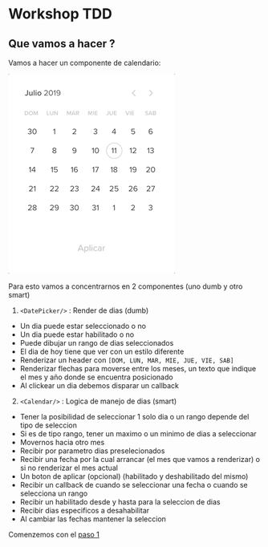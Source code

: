 # Workshop TDD

## Que vamos a hacer ?

Vamos a hacer un componente de calendario:

![](./src_readme/demo_component.gif)

Para esto vamos a concentrarnos en 2 componentes (uno dumb y otro smart)

1) `<DatePicker/>` : Render de dias (dumb)

- Un dia puede estar seleccionado o no
- Un dia puede estar habilitado o no
- Puede dibujar un rango de dias seleccionados
- El dia de hoy tiene que ver con un estilo diferente
- Renderizar un header con `[DOM, LUN, MAR, MIE, JUE, VIE, SAB]`
- Renderizar flechas para moverse entre los meses, un texto que indique el mes y año donde se encuentra posicionado
- Al clickear un dia debemos disparar un callback

2) `<Calendar/>` : Logica de manejo de dias (smart)

- Tener la posibilidad de seleccionar 1 solo dia o un rango depende del tipo de seleccion
- Si es de tipo rango, tener un maximo o un minimo de dias a seleccionar 
- Movernos hacia otro mes
- Recibir por parametro dias preselecionados
- Recibir una fecha por la cual arrancar (el mes que vamos a renderizar) o si no renderizar el mes actual
- Un boton de aplicar (opcional) (habilitado y deshabilitado del mismo)
- Recibir un callback de cuando se seleccionar una fecha o cuando se selecciona un rango 
- Recibir un  habilitado desde y hasta para la seleccion de dias
- Recibir dias especificos a desahabilitar
- Al cambiar las fechas mantener la seleccion

Comenzemos con el [paso 1](./pasos/paso-1.1.md)
